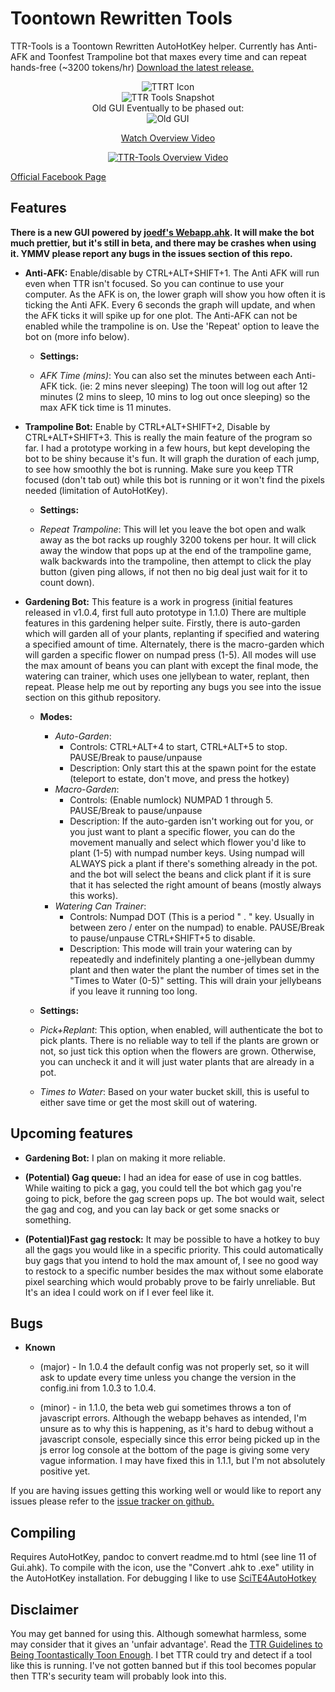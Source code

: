 Toontown Rewritten Tools
=======
TTR-Tools is a Toontown Rewritten AutoHotKey helper. Currently has Anti-AFK and Toonfest Trampoline bot that maxes every time and can repeat hands-free (~3200 tokens/hr)
[Download the latest release.](https://github.com/thezoid/TTR-Tools/releases)
<p align="center"><img src="http://i.imgur.com/HpzGcPy.png" alt="TTRT Icon"/> <br/><img src="http://i.imgur.com/OkXosgP.png" alt="TTR Tools Snapshot"/><br/>
Old GUI Eventually to be phased out:<br/>
<img src="https://i.imgur.com/YHKErJt.png" alt="Old GUI"/></p>
<p align="center">
<p align="center"><a href="https://www.youtube.com/watch?v=nyd5mGpnBXA">Watch Overview Video</a></p><p align="center"><a href="https://www.youtube.com/watch?v=nyd5mGpnBXA"><img src="https://img.youtube.com/vi/nyd5mGpnBXA/0.jpg" alt="TTR-Tools Overview Video"/></a></p>
</p>

[Official Facebook Page](https://www.facebook.com/ttrtools/)

Features
-------

**There is a new GUI powered by [joedf's Webapp.ahk](https://github.com/joedf/Webapp.ahk). It will make the bot much prettier, but it's still in beta, and there may be crashes when using it. YMMV please report any bugs in the issues section of this repo.**


 - **Anti-AFK:** Enable/disable by CTRL+ALT+SHIFT+1. The Anti AFK will run even when TTR isn't focused. So you can continue to use your computer. As the AFK is on, the lower graph will show you how often it is ticking the Anti AFK. Every 6 seconds the graph will update, and when the AFK ticks it will spike up for one plot. The Anti-AFK can not be enabled while the trampoline is on. Use the 'Repeat' option to leave the bot on (more info below).
	 - **Settings:**

	 - *AFK Time (mins)*: You can also set the minutes between each Anti-AFK tick. (ie: 2 mins never sleeping) The toon will log out after 12 minutes (2 mins to sleep, 10 mins to log out once sleeping) so the max AFK tick time is 11 minutes. 

 - **Trampoline Bot:** Enable by CTRL+ALT+SHIFT+2, Disable by CTRL+ALT+SHIFT+3. This is really the main feature of the program so far. I had a prototype working in a few hours, but kept developing the bot to be shiny because it's fun. It will graph the duration of each jump, to see how smoothly the bot is running. Make sure you keep TTR focused (don't tab out) while this bot is running or it won't find the pixels needed (limitation of AutoHotKey).
	 - **Settings:**

	 - *Repeat Trampoline*: This will let you leave the bot open and walk away as the bot racks up roughly 3200 tokens per hour. It will click away the window that pops up at the end of the trampoline game, walk backwards into the trampoline, then attempt to click the play button (given ping allows, if not then no big deal just wait for it to count down).

 - **Gardening Bot:** This feature is a work in progress (initial features released in v1.0.4, first full auto prototype in 1.1.0) There are multiple features in this gardening helper suite. Firstly, there is auto-garden which will garden all of your plants, replanting if specified and watering a specified amount of time. Alternately, there is the macro-garden which will garden a specific flower on numpad press (1-5). All modes will use the max amount of beans you can plant with except the final mode, the watering can trainer, which uses one jellybean to water, replant, then repeat. Please help me out by reporting any bugs you see into the issue section on this github repository.  
	 - **Modes:**
		 -  *Auto-Garden*:
			 - Controls: CTRL+ALT+4 to start, CTRL+ALT+5 to stop. PAUSE/Break to pause/unpause
			 - Description: Only start this at the spawn point for the estate (teleport to estate, don't move, and press the hotkey)
		 - *Macro-Garden*:
			 - Controls: (Enable numlock) NUMPAD 1 through 5. PAUSE/Break to pause/unpause
			 - Description: If the auto-garden isn't working out for you, or you just want to plant a specific flower, you can do the movement manually and select which flower you'd like to plant (1-5) with numpad number keys. Using numpad will ALWAYS pick a plant if there's something already in the pot. and the bot will select the beans and click plant if it is sure that it has selected the right amount of beans (mostly always this works).
		 - *Watering Can Trainer*:
			 - Controls: Numpad DOT (This is a period " . " key. Usually in between zero / enter on the numpad) to enable. PAUSE/Break to pause/unpause CTRL+SHIFT+5 to disable.
			 - Description:  This mode will train your watering can by repeatedly and indefinitely planting a one-jellybean dummy plant and then water the plant the number of times set in the "Times to Water (0-5)" setting. This will drain your jellybeans if you leave it running too long.
  	 - **Settings:**

	 - *Pick+Replant*: This option, when enabled, will authenticate the bot to pick plants. There is no reliable way to tell if the plants are grown or not, so just tick this option when the flowers are grown. Otherwise, you can uncheck it and it will just water plants that are already in a pot.
	 - *Times to Water*: Based on your water bucket skill, this is useful to either save time or get the most skill out of watering.

Upcoming features
-------
- **Gardening Bot:** I plan on making it more reliable. 

- **(Potential) Gag queue:** I had an idea for ease of use in cog battles. While waiting to pick a gag, you could tell the bot which gag you're going to pick, before the gag screen pops up. The bot would wait, select the gag and cog, and you can lay back or get some snacks or something.

- **(Potential)Fast gag restock:** It may be possible to have a hotkey to buy all the gags you would like in a specific priority. This could automatically buy gags that you intend to hold the max amount of, I see no good way to restock to a specific number besides the max without some elaborate pixel searching which would probably prove to be fairly unreliable. But It's an idea I could work on if I ever feel like it.
	
Bugs
-------
- **Known**

	- (major) - In 1.0.4 the default config was not properly set, so it will ask to update every time unless you change the version in the config.ini from 1.0.3 to 1.0.4.

	- (minor) - in 1.1.0, the beta web gui sometimes throws a ton of javascript errors. Although the webapp behaves as intended, I'm unsure as to why this is happening, as it's hard to debug without a javascript console, especially since this error being picked up in the js error log console at the bottom of the page is giving some very vague information. I may have fixed this in 1.1.1, but I'm not absolutely positive yet.

If you are having issues getting this working well or would like to report any issues please refer to the [issue tracker on github.](https://github.com/thezoid/TTR-Tools/issues)

Compiling
-------
Requires AutoHotKey, pandoc to convert readme.md to html (see line 11 of Gui.ahk). To compile with the icon, use the "Convert .ahk to .exe" utility in the AutoHotKey installation. For debugging I like to use [SciTE4AutoHotkey](http://fincs.ahk4.net/scite4ahk/)

Disclaimer
-------
You may get banned for using this. Although somewhat harmless, some may consider that it gives an 'unfair advantage'. Read the [TTR Guidelines to Being Toontastically Toon Enough](https://www.toontownrewritten.com/terms). I bet TTR could try and detect if a tool like this is running. I've not gotten banned but if this tool becomes popular then TTR's security team will probably look into this.
